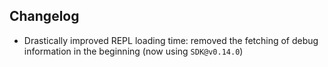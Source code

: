 ## Changelog

- Drastically improved REPL loading time: removed the fetching of debug information in the beginning (now using `SDK@v0.14.0`)
